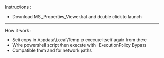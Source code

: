 Instructions :
- Download MSI_Properties_Viewer.bat and double click to launch


------------------


How it work :
- Self copy in Appdata\Local\Temp to execute itself again from there
- Write powershell script then execute with -ExecutionPolicy Bypass
- Compatible from and for network paths
